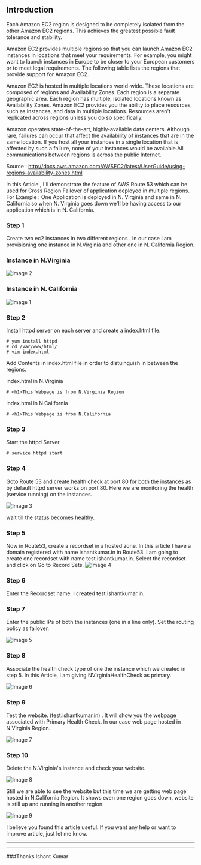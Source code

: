 
## Introduction

Each Amazon EC2 region is designed to be completely isolated from the other Amazon EC2 regions. This achieves the greatest possible fault tolerance and stability.

Amazon EC2 provides multiple regions so that you can launch Amazon EC2 instances in locations that meet your requirements. For example, you might want to launch instances in Europe to be closer to your European customers or to meet legal requirements. The following table lists the regions that provide support for Amazon EC2.

Amazon EC2 is hosted in multiple locations world-wide. These locations are composed of regions and Availability Zones. Each region is a separate geographic area. Each region has multiple, isolated locations known as Availability Zones. Amazon EC2 provides you the ability to place resources, such as instances, and data in multiple locations. Resources aren't replicated across regions unless you do so specifically.

Amazon operates state-of-the-art, highly-available data centers. Although rare, failures can occur that affect the availability of instances that are in the same location. If you host all your instances in a single location that is affected by such a failure, none of your instances would be available.All communications between regions is across the public Internet.

Source : http://docs.aws.amazon.com/AWSEC2/latest/UserGuide/using-regions-availability-zones.html

In this Article , I'll demonstrate the feature of AWS Route 53 which can be used for Cross Region Failover of application deployed in multiple regions.
For Example : One Application is deployed in N. Virginia and same in N. California
so when N. Virginia goes down we'll be having access to our application which is in N. California.

### Step 1
Create two ec2 instances in two different regions . In our case I am provisioning one instance in N.Virginia and other one in N. California Region.

### Instance in N.Virginia
![Image 2](https://s3-us-west-2.amazonaws.com/ishant/demoRegionFailover/2.JPG)

### Instance in N. California
![Image 1](https://s3-us-west-2.amazonaws.com/ishant/demoRegionFailover/1.JPG)

### Step 2
Install httpd server on each server and create a index.html file.


```
# yum install httpd
# cd /var/www/html/
# vim index.html
```
Add Contents in index.html file in order to distuinguish in between the regions.

index.html in N.Virginia
```
# <h1>This Webpage is from N.Virginia Region
```
index.html in N.California
```
# <h1>This Webpage is from N.California
```
### Step 3
Start the httpd Server
```
# service httpd start
```
### Step 4 
Goto Route 53 and create health check at port 80 for both the instances as by default httpd server works on port 80. Here we are monitoring the health (service running) on the instances.

![Image 3](https://s3-us-west-2.amazonaws.com/ishant/demoRegionFailover/4.JPG)

wait till the status becomes healthy.

### Step 5
Now in Route53,  create a recordset in a hosted zone.
  In this article I have a domain registered with name ishantkumar.in in Route53. I am going to create  one recordset with name test.ishantkumar.in.
Select the recordset and click on Go to Record Sets.
![Image 4](https://s3-us-west-2.amazonaws.com/ishant/demoRegionFailover/3.JPG)

### Step 6
Enter the Recordset name. I created test.ishantkumar.in.

### Step 7
Enter the public IPs of both the instances (one in a line only).
Set the routing policy as failover.

![Image 5](https://s3-us-west-2.amazonaws.com/ishant/demoRegionFailover/5.JPG)

### Step 8
Associate the health check type of one the instance which we created in step 5.
In this Article, I am giving NVirginiaHealthCheck as primary.

![Image 6](https://s3-us-west-2.amazonaws.com/ishant/demoRegionFailover/6.JPG)

### Step 9
Test the website. (test.ishantkumar.in) . It will show you the webpage associated with Primary Health Check. In our case web page hosted in N.Virginia Region.

![Image 7](https://s3-us-west-2.amazonaws.com/ishant/demoRegionFailover/7.JPG)

### Step 10

Delete the N.Virginia's instance  and check your website.

![Image 8](https://s3-us-west-2.amazonaws.com/ishant/demoRegionFailover/8.JPG)

Still we are able to see the website but this time we are getting web page hosted in N.California Region. It shows even one region goes down, website is still up and running in another region.


![Image 9](https://s3-us-west-2.amazonaws.com/ishant/demoRegionFailover/9.JPG)

I believe you found this article useful. If you want any help or want to improve article, just let me know.
<hr>
<hr>
###Thanks
Ishant Kumar

